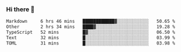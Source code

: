 ### Hi there 👋

<!--
**WShiBin/WShiBin** is a ✨ _special_ ✨ repository because its `README.md` (this file) appears on your GitHub profile.

Here are some ideas to get you started:

- 🔭 I’m currently working on ...
- 🌱 I’m currently learning ...
- 👯 I’m looking to collaborate on ...
- 🤔 I’m looking for help with ...
- 💬 Ask me about ...
- 📫 How to reach me: ...
- 😄 Pronouns: ...
- ⚡ Fun fact: ...
-->

<!--START_SECTION:waka-->

```txt
Markdown     6 hrs 46 mins   ████████████▓░░░░░░░░░░░░   50.65 %
Other        2 hrs 34 mins   ████▓░░░░░░░░░░░░░░░░░░░░   19.28 %
TypeScript   52 mins         █▓░░░░░░░░░░░░░░░░░░░░░░░   06.50 %
Text         32 mins         █░░░░░░░░░░░░░░░░░░░░░░░░   03.99 %
TOML         31 mins         █░░░░░░░░░░░░░░░░░░░░░░░░   03.98 %
```

<!--END_SECTION:waka-->
